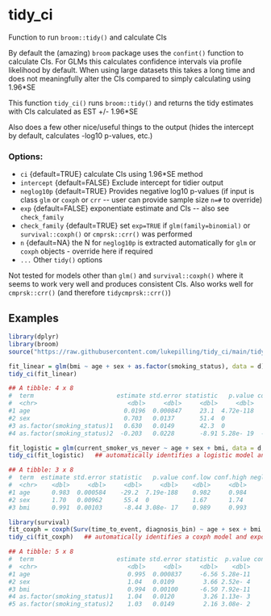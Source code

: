 # tidy_ci
Function to run `broom::tidy()` and calculate CIs

By default the (amazing) `broom` package uses the `confint()` function to calculate CIs. For GLMs this calculates confidence intervals via profile likelihood by default. When using large datasets this takes a long time and does not meaningfully alter the CIs compared to simply calculating using 1.96*SE

This function `tidy_ci()` runs `broom::tidy()` and returns the tidy estimates with CIs calculated as EST +/- 1.96*SE

Also does a few other nice/useful things to the output (hides the intercept by default, calculates -log10 p-values, etc.)

### Options:
 - `ci` {default=TRUE} calculate CIs using 1.96*SE method
 - `intercept` {default=FALSE} Exclude intercept for tidier output
 - `neglog10p` {default=TRUE} Provides negative log10 p-values (if input is class `glm` or `coxph` or `crr` -- user can provide sample size `n=#` to override)
 - `exp` {default=FALSE} exponentiate estimate and CIs -- also see `check_family`
 - `check_family` {default=TRUE} set `exp=TRUE` if `glm(family=binomial)` or `survival::coxph()` or `cmprsk::crr()` was performed
 - `n` {default=NA} the N for `neglog10p` is extracted automatically for `glm` or `coxph` objects - override here if required
 - `...` Other `tidy()` options 

Not tested for models other than `glm()` and `survival::coxph()` where it seems to work very well and produces consistent CIs. Also works well for `cmprsk::crr()` (and therefore `tidycmprsk::crr()`)

## Examples

```R
library(dplyr)
library(broom)
source("https://raw.githubusercontent.com/lukepilling/tidy_ci/main/tidy_ci.R")

fit_linear = glm(bmi ~ age + sex + as.factor(smoking_status), data = d)
tidy_ci(fit_linear)

## A tibble: 4 x 8
#  term                       estimate std.error statistic   p.value conf.low conf.high neglog10p
#  <chr>                         <dbl>     <dbl>     <dbl>     <dbl>    <dbl>     <dbl>     <dbl>
#1 age                          0.0196  0.000847     23.1  4.72e-118   0.0179    0.0212     117. 
#2 sex                          0.703   0.0137       51.4  0           0.676     0.729      574. 
#3 as.factor(smoking_status)1   0.630   0.0149       42.3  0           0.601     0.659      390. 
#4 as.factor(smoking_status)2  -0.203   0.0228       -8.91 5.28e- 19  -0.248    -0.159       18.3

fit_logistic = glm(current_smoker_vs_never ~ age + sex + bmi, data = d, family = binomial(link="logit"))
tidy_ci(fit_logistic)   ## automatically identifies a logistic model and exponentiates estimate/CIs

## A tibble: 3 x 8
#  term  estimate std.error statistic   p.value conf.low conf.high neglog10p
#  <chr>    <dbl>     <dbl>     <dbl>     <dbl>    <dbl>     <dbl>     <dbl>
#1 age      0.983  0.000584    -29.2  7.19e-188    0.982     0.984     187. 
#2 sex      1.70   0.00962      55.4  0            1.67      1.74      665. 
#3 bmi      0.991  0.00103      -8.44 3.08e- 17    0.989     0.993      16.5

library(survival)
fit_coxph = coxph(Surv(time_to_event, diagnosis_bin) ~ age + sex + bmi + as.factor(smoking_status), data = d)
tidy_ci(fit_coxph)   ## automatically identifies a coxph model and exponentiates estimate/CIs

## A tibble: 5 x 8
#  term                       estimate std.error statistic  p.value conf.low conf.high neglog10p
#  <chr>                         <dbl>     <dbl>     <dbl>    <dbl>    <dbl>     <dbl>     <dbl>
#1 age                           0.995  0.000837     -6.56 5.28e-11    0.993     0.996     10.3 
#2 sex                           1.04   0.0109        3.66 2.52e- 4    1.02      1.06       3.60
#3 bmi                           0.994  0.00100      -6.50 7.92e-11    0.992     0.995     10.1 
#4 as.factor(smoking_status)1    1.04   0.0120        3.26 1.13e- 3    1.02      1.06       2.95
#5 as.factor(smoking_status)2    1.03   0.0149        2.16 3.08e- 2    1.00      1.06       1.51
```
